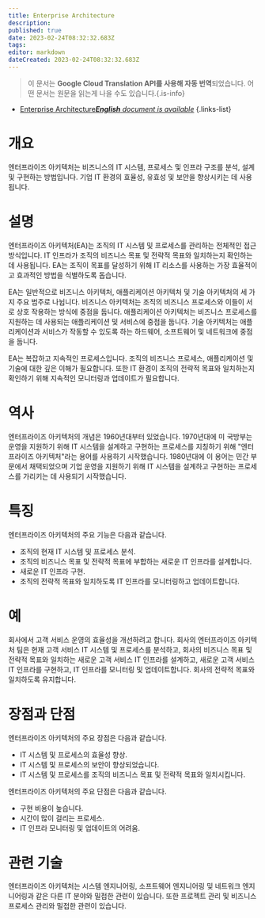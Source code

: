 ```yaml
---
title: Enterprise Architecture
description: 
published: true
date: 2023-02-24T08:32:32.683Z
tags: 
editor: markdown
dateCreated: 2023-02-24T08:32:32.683Z
---
```


> 이 문서는 **Google Cloud Translation API를 사용해 자동 번역**되었습니다.
어떤 문서는 원문을 읽는게 나을 수도 있습니다.{.is-info}



- [Enterprise Architecture***English** document is available*](/en/Knowledge-base/Dictionary/enterprise-architecture)
{.links-list}


# 개요
엔터프라이즈 아키텍처는 비즈니스의 IT 시스템, 프로세스 및 인프라 구조를 분석, 설계 및 구현하는 방법입니다. 기업 IT 환경의 효율성, 유효성 및 보안을 향상시키는 데 사용됩니다.

# 설명
엔터프라이즈 아키텍처(EA)는 조직의 IT 시스템 및 프로세스를 관리하는 전체적인 접근 방식입니다. IT 인프라가 조직의 비즈니스 목표 및 전략적 목표와 일치하는지 확인하는 데 사용됩니다. EA는 조직이 목표를 달성하기 위해 IT 리소스를 사용하는 가장 효율적이고 효과적인 방법을 식별하도록 돕습니다.

EA는 일반적으로 비즈니스 아키텍처, 애플리케이션 아키텍처 및 기술 아키텍처의 세 가지 주요 범주로 나뉩니다. 비즈니스 아키텍처는 조직의 비즈니스 프로세스와 이들이 서로 상호 작용하는 방식에 중점을 둡니다. 애플리케이션 아키텍처는 비즈니스 프로세스를 지원하는 데 사용되는 애플리케이션 및 서비스에 중점을 둡니다. 기술 아키텍처는 애플리케이션과 서비스가 작동할 수 있도록 하는 하드웨어, 소프트웨어 및 네트워크에 중점을 둡니다.

EA는 복잡하고 지속적인 프로세스입니다. 조직의 비즈니스 프로세스, 애플리케이션 및 기술에 대한 깊은 이해가 필요합니다. 또한 IT 환경이 조직의 전략적 목표와 일치하는지 확인하기 위해 지속적인 모니터링과 업데이트가 필요합니다.

# 역사
엔터프라이즈 아키텍처의 개념은 1960년대부터 있었습니다. 1970년대에 미 국방부는 운영을 지원하기 위해 IT 시스템을 설계하고 구현하는 프로세스를 지칭하기 위해 "엔터프라이즈 아키텍처"라는 용어를 사용하기 시작했습니다. 1980년대에 이 용어는 민간 부문에서 채택되었으며 기업 운영을 지원하기 위해 IT 시스템을 설계하고 구현하는 프로세스를 가리키는 데 사용되기 시작했습니다.

# 특징
엔터프라이즈 아키텍처의 주요 기능은 다음과 같습니다.

- 조직의 현재 IT 시스템 및 프로세스 분석.
- 조직의 비즈니스 목표 및 전략적 목표에 부합하는 새로운 IT 인프라를 설계합니다.
- 새로운 IT 인프라 구현.
- 조직의 전략적 목표와 일치하도록 IT 인프라를 모니터링하고 업데이트합니다.

# 예
회사에서 고객 서비스 운영의 효율성을 개선하려고 합니다. 회사의 엔터프라이즈 아키텍처 팀은 현재 고객 서비스 IT 시스템 및 프로세스를 분석하고, 회사의 비즈니스 목표 및 전략적 목표와 일치하는 새로운 고객 서비스 IT 인프라를 설계하고, 새로운 고객 서비스 IT 인프라를 구현하고, IT 인프라를 모니터링 및 업데이트합니다. 회사의 전략적 목표와 일치하도록 유지합니다.

# 장점과 단점
엔터프라이즈 아키텍처의 주요 장점은 다음과 같습니다.

- IT 시스템 및 프로세스의 효율성 향상.
- IT 시스템 및 프로세스의 보안이 향상되었습니다.
- IT 시스템 및 프로세스를 조직의 비즈니스 목표 및 전략적 목표와 일치시킵니다.

엔터프라이즈 아키텍처의 주요 단점은 다음과 같습니다.

- 구현 비용이 높습니다.
- 시간이 많이 걸리는 프로세스.
- IT 인프라 모니터링 및 업데이트의 어려움.

# 관련 기술
엔터프라이즈 아키텍처는 시스템 엔지니어링, 소프트웨어 엔지니어링 및 네트워크 엔지니어링과 같은 다른 IT 분야와 밀접한 관련이 있습니다. 또한 프로젝트 관리 및 비즈니스 프로세스 관리와 밀접한 관련이 있습니다.
